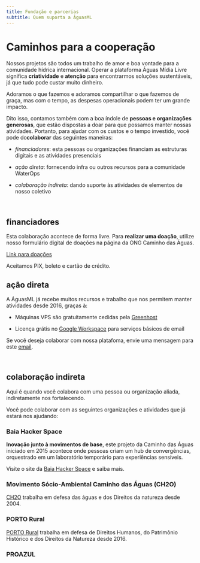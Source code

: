 ```yaml
---
title: Fundação e parcerias
subtitle: Quem suporta a ÁguasML
---
```


# Caminhos para a cooperação

Nossos projetos são todos um trabalho de amor e boa vontade para a comunidade hídrica internacional. Operar a plataforma Águas Mídia Livre significa **criatividade** e **atenção** para encontrarmos soluções sustentáveis, já que tudo pode custar muito dinheiro.

Adoramos o que fazemos e adoramos compartilhar o que fazemos de graça, mas com o tempo, as despesas operacionais podem ter um grande impacto. 

Dito isso, contamos também com a boa índole de **pessoas e organizações generosas**, que estão dispostas a doar para que possamos manter nossas atividades. Portanto, para ajudar com os custos e o tempo investido, você pode do**colaborar** das seguintes maneiras:

* *financiadores*: esta pessoas ou organizações financiam as estruturas digitais e as atividades presenciais

* *ação direta*: fornecendo infra ou outros recursos para a comunidade WaterOps

* *colaboração indireta*: dando suporte às atividades de elementos de nosso coletivo



<br>

## financiadores

Esta colaboração acontece de forma livre. Para **realizar uma doação**, utilize nosso formulário digital de doações na página da ONG Caminho das Águas.

[Link para doações](https://caminhodasaguas.org.br/fontes/suportando-a-plataforma-aguasml/)

Aceitamos PIX, boleto e cartão de crédito.


## ação direta

A ÁguasML já recebe muitos recursos e trabalho que nos permitem manter atividades desde 2016, graças à: 

* Máquinas VPS são gratuitamente cedidas pela [Greenhost](https://greenhost.com)
  
* Licença grátis no [Google Workspace](https://gmail.com) para serviços básicos de email


Se você deseja colaborar com nossa platafoma, envie uma mensagem para este [email](mailto:waterops@aguas.ml).


<br>

## colaboração indireta
Aqui é quando você colabora com uma pessoa ou organização aliada, indiretamente nos fortalecendo.

Você pode colaborar com as seguintes organizações e atividades que já estará nos ajudando:

### Baia Hacker Space
**Inovação junto à movimentos de base**, este projeto da Caminho das Águas iniciado em 2015 acontece onde pessoas criam um hub de convergências, orquestrado em um laboratório temporário para experiências sensíveis.

Visite o site da [Baia Hacker Space](https://baiahacker.space) e saiba mais.


### Movimento Sócio-Ambiental Caminho das Águas (CH2O)
[CH2O](https://caminhodasaguas.org.br/) trabalha em defesa das águas e dos Direitos da natureza desde 2004.


### PORTO Rural
[PORTO Rural](https://portorural.com.br/) trabalha em defesa de Direitos Humanos, do Patrimônio Histórico e dos Direitos da Natureza desde 2016.


### PROAZUL
<br>


